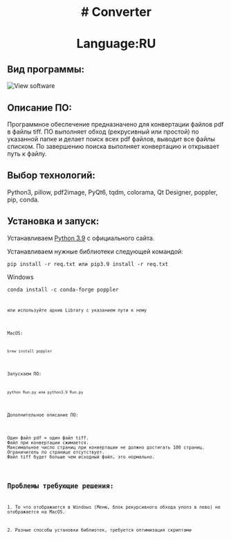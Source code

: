 <h1 align="center"># Converter </h1>
<h1 align="center">Language:RU </h1>
<h2>Вид программы:</h2>
<image src="Resources/form.png" alt="View software">
<h2>Описание ПО:</h2>
<p>Программное обеспечение предназначено для конвертации файлов pdf в файлы tiff. ПО выполняет обход (рекрусивный или простой) по указанной папке и делает поиск всех pdf файлов, выводит все файлы списком. По завершению поиска выполняет конвертацию и открывает путь к файлу.
</p>

<h2>Выбор технологий:</h2>
<p>Python3, pillow, pdf2image, PyQt6, tqdm, colorama, Qt Designer, poppler, pip, conda.</p>

<h2>Установка и запуск:</h2>
<p>Устанавливаем 
<a href="https://www.python.org/downloads/release/python-3913/">Python 3.9</a> c официального сайта.</p> 

<p>Устанавливаем нужные библиотеки следующей командой:</p>
<p><code>pip install -r req.txt или pip3.9 install -r req.txt</code></p>
<p>Windows<p>
<p><code>conda install -c conda-forge poppler<code></p>
<p>или используйте архив Library с указанием пути к нему</p>

<p>MacOS:</p>
<p><code>brew install poppler</code></p>

<p>Запускаем ПО:</p>
<p><code>python Run.py или python3.9 Run.py</code></p>

<p>Дополнительное описание ПО:</p>
<p>
Один файл pdf = один файл tiff.
Файл при конвертации сжимается.
Максимальное число страниц при конвертации не должно достигать 100 страниц.
Ограничитель по странице отсутствует.
Файл tiff будет больше чем исходный файл, это нормально.
</p>

<h2>Проблемы требующие решения:</h2>
<p>1. То что отображается в Windows (Меню, блок рекурсивного обхода уполз в лево) не отображается на MacOS.</p>
<p>2. Разные способы установки библиотек, требуется оптимизация скриптами</p>